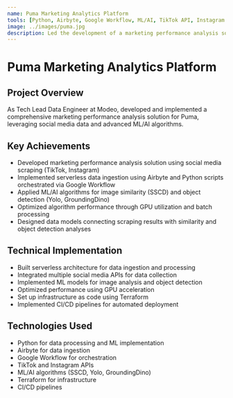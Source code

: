 ```yaml
---
name: Puma Marketing Analytics Platform
tools: [Python, Airbyte, Google Workflow, ML/AI, TikTok API, Instagram API]
image: ../images/puma.jpg
description: Led the development of a marketing performance analysis solution using social media scraping and ML/AI algorithms.
---
```


# Puma Marketing Analytics Platform

## Project Overview
As Tech Lead Data Engineer at Modeo, developed and implemented a comprehensive marketing performance analysis solution for Puma, leveraging social media data and advanced ML/AI algorithms.

## Key Achievements
- Developed marketing performance analysis solution using social media scraping (TikTok, Instagram)
- Implemented serverless data ingestion using Airbyte and Python scripts orchestrated via Google Workflow
- Applied ML/AI algorithms for image similarity (SSCD) and object detection (Yolo, GroundingDino)
- Optimized algorithm performance through GPU utilization and batch processing
- Designed data models connecting scraping results with similarity and object detection analyses

## Technical Implementation
- Built serverless architecture for data ingestion and processing
- Integrated multiple social media APIs for data collection
- Implemented ML models for image analysis and object detection
- Optimized performance using GPU acceleration
- Set up infrastructure as code using Terraform
- Implemented CI/CD pipelines for automated deployment

## Technologies Used
- Python for data processing and ML implementation
- Airbyte for data ingestion
- Google Workflow for orchestration
- TikTok and Instagram APIs
- ML/AI algorithms (SSCD, Yolo, GroundingDino)
- Terraform for infrastructure
- CI/CD pipelines 